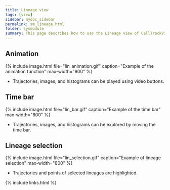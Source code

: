 ```yaml
---
title: Lineage view
tags: [view]
sidebar: mydoc_sidebar
permalink: sm_lineage.html
folder: sysmodule
summary: This page describes how to use the Lineage view of CellTrackVis.
---
```


## Animation

{% include image.html file="lin_animation.gif" caption="Example of the animation function" max-width="800" %}

* Trajectories, images, and histograms can be played using video buttons.

## Time bar

{% include image.html file="lin_bar.gif" caption="Example of the time bar" max-width="800" %}

* Trajectories, images, and histograms can be explored by moving the time bar.

## Lineage selection
{% include image.html file="lin_selection.gif" caption="Example of lineage selection" max-width="800" %}

* Trajectories and points of selected lineages are highlighted.

{% include links.html %}
